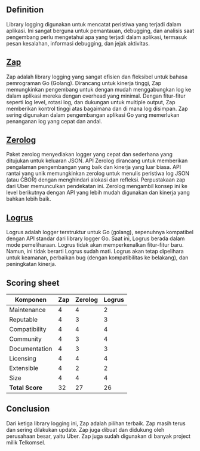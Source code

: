 ## Definition

Library logging digunakan untuk mencatat peristiwa yang terjadi dalam aplikasi. Ini sangat berguna untuk pemantauan, debugging, dan analisis saat pengembang perlu mengetahui apa yang terjadi dalam aplikasi, termasuk pesan kesalahan, informasi debugging, dan jejak aktivitas.

## [Zap](https://github.com/uber-go/zap)

Zap adalah library logging yang sangat efisien dan fleksibel untuk bahasa pemrograman Go (Golang). Dirancang untuk kinerja tinggi, Zap memungkinkan pengembang untuk dengan mudah menggabungkan log ke dalam aplikasi mereka dengan overhead yang minimal. Dengan fitur-fitur seperti log level, rotasi log, dan dukungan untuk multiple output, Zap memberikan kontrol tinggi atas bagaimana dan di mana log disimpan. Zap sering digunakan dalam pengembangan aplikasi Go yang memerlukan penanganan log yang cepat dan andal.

## [Zerolog](https://github.com/rs/zerolog)

Paket zerolog menyediakan logger yang cepat dan sederhana yang ditujukan untuk keluaran JSON. API Zerolog dirancang untuk memberikan pengalaman pengembangan yang baik dan kinerja yang luar biasa. API rantai yang unik memungkinkan zerolog untuk menulis peristiwa log JSON (atau CBOR) dengan menghindari alokasi dan refleksi. Perpustakaan zap dari Uber memunculkan pendekatan ini. Zerolog mengambil konsep ini ke level berikutnya dengan API yang lebih mudah digunakan dan kinerja yang bahkan lebih baik.

## [Logrus](https://github.com/sirupsen/logrus)

Logrus adalah logger terstruktur untuk Go (golang), sepenuhnya kompatibel dengan API standar dari library logger Go. Saat ini, Logrus berada dalam mode pemeliharaan. Logrus tidak akan memperkenalkan fitur-fitur baru. Namun, ini tidak berarti Logrus sudah mati. Logrus akan tetap dipelihara untuk keamanan, perbaikan bug (dengan kompatibilitas ke belakang), dan peningkatan kinerja.

## Scoring sheet

| Komponen        | Zap | Zerolog | Logrus |
|-----------------|-----|---------|--------|
| Maintenance     | 4   | 4       | 2      |
| Reputable       | 4   | 3       | 3      |
| Compatibility   | 4   | 4       | 4      |
| Community       | 4   | 3       | 4      |
| Documentation   | 4   | 3       | 3      |
| Licensing       | 4   | 4       | 4      |
| Extensible      | 4   | 2       | 2      |
| Size            | 4   | 4       | 4      |
| **Total Score** | 32  | 27      | 26     |

## Conclusion

Dari ketiga library logging ini, Zap adalah pilihan terbaik. Zap masih terus dan sering dilakukan update. Zap juga dibuat dan didukung oleh perusahaan besar, yaitu Uber. Zap juga sudah digunakan di banyak project milik Telkomsel.